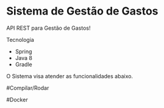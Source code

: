 # Sistema de Gestão de Gastos


API REST para Gestão de Gastos!

Tecnologia
- Spring
- Java 8
- Gradle

O Sistema visa atender as funcionalidades abaixo. 



#Compilar/Rodar

#Docker
